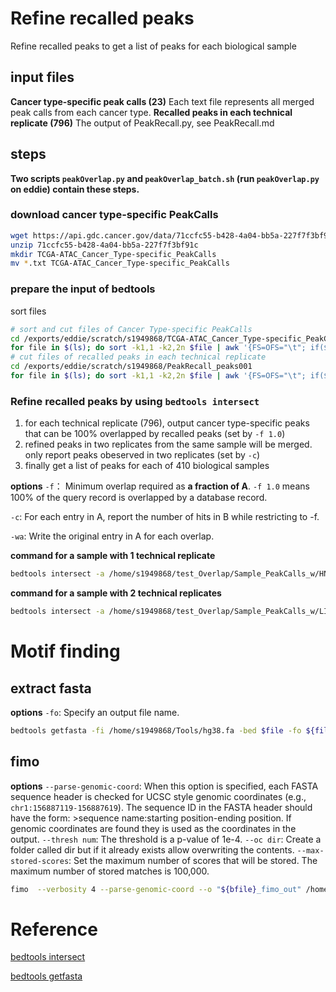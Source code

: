 
# Refine recalled peaks 
Refine recalled peaks to get a list of peaks for each biological sample
## input files
**Cancer type-specific peak calls (23)**
Each text file represents all merged peak calls from each cancer type. 
**Recalled peaks in each technical replicate (796)**
The output of PeakRecall.py, see PeakRecall.md
## steps
**Two scripts `peakOverlap.py` and `peakOverlap_batch.sh` (run `peakOverlap.py` on eddie) contain these steps.**
### download cancer type-specific PeakCalls
```bash
wget https://api.gdc.cancer.gov/data/71ccfc55-b428-4a04-bb5a-227f7f3bf91c
unzip 71ccfc55-b428-4a04-bb5a-227f7f3bf91c
mkdir TCGA-ATAC_Cancer_Type-specific_PeakCalls
mv *.txt TCGA-ATAC_Cancer_Type-specific_PeakCalls
```
### prepare the input of bedtools
sort files
```bash
# sort and cut files of Cancer Type-specific PeakCalls
cd /exports/eddie/scratch/s1949868/TCGA-ATAC_Cancer_Type-specific_PeakCalls
for file in $(ls); do sort -k1,1 -k2,2n $file | awk '{FS=OFS="\t"; if($1~/^chr/){print $1,$2,$3,$4;}}' > /exports/eddie/scratch/s1949868/Sample_PeakCalls/${file}.sorted; done
# cut files of recalled peaks in each technical replicate
cd /exports/eddie/scratch/s1949868/PeakRecall_peaks001
for file in $(ls); do sort -k1,1 -k2,2n $file | awk '{FS=OFS="\t"; if($1~/^chr/){print $1,$2,$3}}' > /exports/eddie/scratch/s1949868/Sample_PeakCalls/${file}.sorted; done
```
### Refine recalled peaks by using `bedtools intersect`
1. for each technical replicate (796), output cancer type-specific peaks that can be 100% overlapped by recalled peaks (set by `-f 1.0`)
2. refined peaks in two replicates from the same sample will be merged. only report peaks obeserved in two replicates (set by `-c`)
3. finally get a list of peaks for each of 410 biological samples

**options**
`-f`： Minimum overlap required as **a fraction of A**. `-f 1.0` means 100% of the query record is overlapped by a database record.

`-c`: For each entry in A, report the number of hits in B while restricting to -f.

`-wa`: Write the original entry in A for each overlap.

**command for a sample with 1 technical replicate**
```bash
bedtools intersect -a /home/s1949868/test_Overlap/Sample_PeakCalls_w/HNSC*txt.sorted -b /home/s1949868/test_Overlap/Sample_PeakCalls_w/HNSC_D6F95774_441D_47F6_93CE_999D7BE81E44_X040_S11*bed.sorted -f 1.0 -wa > /home/s1949868/test_Overlap/Sample_PeakCalls_w/HNSC_D6F95774_441D_47F6_93CE_999D7BE81E44_X040_S11_peakCalls.bed
```
**command for a sample with 2 technical replicates**
```bash
bedtools intersect -a /home/s1949868/test_Overlap/Sample_PeakCalls_w/LIHC*txt.sorted -b /home/s1949868/test_Overlap/Sample_PeakCalls_w/LIHC_31861258_F778_40B3_A2A4_E4E8F00794B2_X037_S08*bed.sorted -f 1.0 -c -wa | awk '{FS=OFS="\t";if($5>1){print $1,$2,$3,$4}}' > /home/s1949868/test_Overlap/Sample_PeakCalls_w/LIHC_31861258_F778_40B3_A2A4_E4E8F00794B2_X037_S08_peakCalls.bed
```
# Motif finding
## extract fasta
**options**
`-fo`: Specify an output file name.
```bash
bedtools getfasta -fi /home/s1949868/Tools/hg38.fa -bed $file -fo ${fileName}.fasta
```
## fimo
**options**
`--parse-genomic-coord`: When this option is specified, each FASTA sequence header is checked for UCSC style genomic coordinates (e.g., `chr1:156887119-156887619`). The sequence ID in the FASTA header should have the form: >sequence name:starting position-ending position. If genomic coordinates are found they is used as the coordinates in the output. 
`--thresh num`: The threshold is a p-value of 1e-4.
`--oc dir`: Create a folder called dir but if it already exists allow overwriting the contents.
`--max-stored-scores`: Set the maximum number of scores that will be stored. The maximum number of stored matches is 100,000.
```bash
fimo  --verbosity 4 --parse-genomic-coord --o "${bfile}_fimo_out" /home/s1949868/Fimo/PRDM9.pwm.meme $file
```

# Reference
[bedtools intersect](https://bedtools.readthedocs.io/en/latest/content/tools/intersect.html)

[bedtools getfasta](https://bedtools.readthedocs.io/en/latest/content/tools/getfasta.html)
<!--stackedit_data:
eyJoaXN0b3J5IjpbNjE4MDU5MzkwLC05MDk0MzExNCwxNzY1OD
k0MzA1LC00MTUwNDEwLC0xNjM2MjM1NzAwLC0xODM3Njc3MTI4
LC03MjY4MjAyMDIsOTkzMTkwOTYxLDM0OTA4MzA0NF19
-->